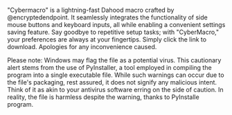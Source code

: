"Cybermacro" is a lightning-fast Dahood macro crafted by @encryptedendpoint. It seamlessly integrates the functionality of side mouse buttons and keyboard inputs, all while enabling a convenient settings saving feature. Say goodbye to repetitive setup tasks; with "CyberMacro," your preferences are always at your fingertips. Simply click the link to download. Apologies for any inconvenience caused.

Please note: Windows may flag the file as a potential virus. This cautionary alert stems from the use of PyInstaller, a tool employed in compiling the program into a single executable file. While such warnings can occur due to the file's packaging, rest assured, it does not signify any malicious intent. Think of it as akin to your antivirus software erring on the side of caution. In reality, the file is harmless despite the warning, thanks to PyInstalle program.

